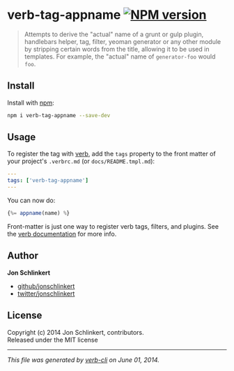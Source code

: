 # verb-tag-appname [![NPM version](https://badge.fury.io/js/verb-tag-appname.png)](http://badge.fury.io/js/verb-tag-appname)

> Attempts to derive the "actual" name of a grunt or gulp plugin, handlebars helper, tag, filter, yeoman generator or any other module by stripping certain words from the title, allowing it to be used in templates. For example, the "actual" name of `generator-foo` would `foo`.

## Install
Install with [npm](npmjs.org):

```bash
npm i verb-tag-appname --save-dev
``` 

## Usage

To register the tag with [verb][verb], add the `tags` property to the front matter of your project's `.verbrc.md` (or `docs/README.tmpl.md`):

```yaml
---
tags: ['verb-tag-appname']
---
```

You can now do:

```js
{%= appname(name) %}
```

Front-matter is just one way to register verb tags, filters, and plugins. See the [verb documentation][docs] for more info.

## Author

**Jon Schlinkert**
 
+ [github/jonschlinkert](https://github.com/jonschlinkert)
+ [twitter/jonschlinkert](http://twitter.com/jonschlinkert) 

## License
Copyright (c) 2014 Jon Schlinkert, contributors.  
Released under the MIT license

***

_This file was generated by [verb-cli](https://github.com/assemble/verb-cli) on June 01, 2014._

[verb]: https://github.com/assemble/verb
[docs]: https://github.com/assemble/verb/DOCS.md